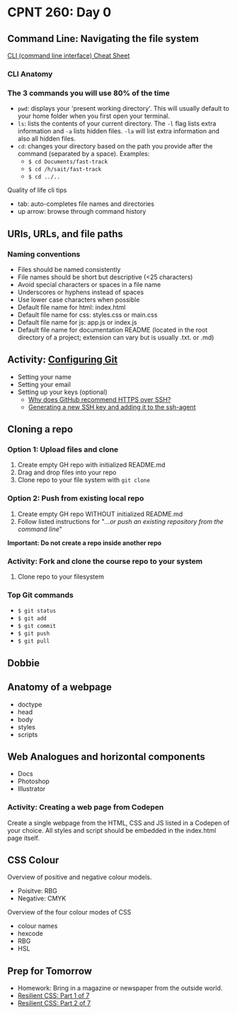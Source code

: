 # CPNT 260: Day 0

## Command Line: Navigating the file system
[CLI (command line interface) Cheat Sheet](https://www.git-tower.com/blog/command-line-cheat-sheet/)

### CLI Anatomy

### The 3 commands you will use 80% of the time
- `pwd`: displays your 'present working directory'. This will usually default to your home folder when you first open your terminal.
- `ls`: lists the contents of your current directory. The `-l` flag lists extra information and `-a` lists hidden files. `-la` will list extra information and also all hidden files.
- `cd`: changes your directory based on the path you provide after the command (separated by a space). Examples:
  - `$ cd Documents/fast-track`
  - `$ cd /h/sait/fast-track`
  - `$ cd ../..`

Quality of life cli tips
- tab: auto-completes file names and directories
- up arrow: browse through command history

## URIs, URLs, and file paths
### Naming conventions
- Files should be named consistently
- File names should be short but descriptive (<25 characters)
- Avoid special characters or spaces in a file name
- Underscores or hyphens instead of spaces
- Use lower case characters when possible
- Default file name for html: index.html
- Default file name for css: styles.css or main.css
- Default file name for js: app.js or index.js
- Default file name for documentation README (located in the root directory of a project; extension can vary but is usually .txt. or .md)

## Activity: [Configuring Git](https://git-scm.com/book/en/v2/Getting-Started-First-Time-Git-Setup)
- Setting your name
- Setting your email
- Setting up your keys (optional)
  - [Why does GitHub recommend HTTPS over SSH?](https://stackoverflow.com/questions/11041729/why-does-github-recommend-https-over-ssh)
  - [Generating a new SSH key and adding it to the ssh-agent](https://help.github.com/en/github/authenticating-to-github/generating-a-new-ssh-key-and-adding-it-to-the-ssh-agent)

## Cloning a repo
### Option 1: Upload files and clone
1. Create empty GH repo with initialized README.md
2. Drag and drop files into your repo
3. Clone repo to your file system with `git clone`

### Option 2: Push from existing local repo
1. Create empty GH repo WITHOUT initialized README.md
2. Follow listed instructions for "*…or push an existing repository from the command line*"  

**Important: Do not create a repo inside another repo**

### Activity: Fork and clone the course repo to your system
1. Clone repo to your filesystem

### Top Git commands
- `$ git status`
- `$ git add`
- `$ git commit`
- `$ git push`
- `$ git pull`

## Dobbie

## Anatomy of a webpage
- doctype
- head
- body
- styles
- scripts

## Web Analogues and horizontal components
- Docs
- Photoshop
- Illustrator

### Activity: Creating a web page from Codepen
Create a single webpage from the HTML, CSS and JS listed in a Codepen of your choice. All styles and script should be embedded in the index.html page itself.

## CSS Colour
Overview of positive and negative colour models.
- Poisitve: RBG
- Negative: CMYK

Overview of the four colour modes of CSS
- colour names
- hexcode
- RBG
- HSL

## Prep for Tomorrow
- Homework: Bring in a magazine or newspaper from the outside world.
- [Resilient CSS: Part 1 of 7](https://youtu.be/u00FY9vADfQ)
- [Resilient CSS: Part 2 of 7](https://youtu.be/WM_cKHH7bZ0)
